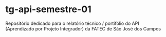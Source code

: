 # tg-api-semestre-01
Repositório dedicado para o relatório técnico / portifólio do API (Aprendizado por Projeto Integrador) da FATEC de São José dos Campos
